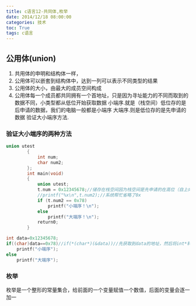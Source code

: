 ```yaml
---
title: c语言12-共同体,枚举
date: 2014/12/18 08:00:00
categories: 技术
toc: True
tags: c语言
---
```

## 公用体(union)
1. 共用体的申明和结构体一样，
2. 公用体可以嵌套到结构体中，达到一列可以表示不同类型的结果
3. 公用体的大小，由最大的成员空间构成
4. 公用体每一个成员都共同拥有一个首地址，只是因为寻址能力的不同而取到的数据不同，小类型都从低位开始获取数据 
小端序.就是（栈空间）低位存的是后申请的数据，我们的电脑一般都是小端序
大端序.则是低位存的是先申请的数据
验证大小端序方法.

### 验证大小端序的两种方法

```c
union utest
		{
			int num;
			char num2;
		};
		int main(void)
		{
			union utest;
			t.num = 0x12345678;//储存在栈空间因为栈空间是先申请的在高位（自上向下）  
			//printf("%x\n",t.num2);//系统帮忙省略了0x
			if (t.num2 == 0x78)
				printf("小端序！\n");
			else
				printf("大端序！\n");
			return0;
		}
```



```c
int data=0x12345678;
if((char)data==0x78)//if(*(char*)(&data))//先获取到data的地址，然后将int*转换成char*，所以取到最后一个字节的空间地址，再取出*
    printf("小端序");
else
    printf("大端序");
```


### 枚举
枚举是一个整形的常量集合，给前面的一个变量赋值一个数值，后面的变量会逐一加一